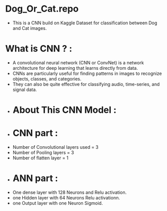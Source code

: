 # Dog_Or_Cat.repo
- This is a CNN build on Kaggle Dataset for classification between Dog and Cat images.
# What is CNN ? :
- A convolutional neural network (CNN or ConvNet) is a network architecture for deep learning that learns directly from data.
- CNNs are particularly useful for finding patterns in images to recognize objects, classes, and categories.
- They can also be quite effective for classifying audio, time-series, and signal data.
- # About This CNN Model :
- # CNN part :
- Number of Convolutional layers used = 3
- Number of Pooling layers  = 3
- Number of flatten layer = 1
- # ANN part :
- One dense layer with 128 Neurons and Relu activation.
- one Hidden layer with 64 Neurons Relu activationn.
- one Output layer with one Neuron Sigmoid.

